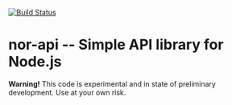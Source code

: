 [![Build Status](https://secure.travis-ci.org/Sendanor/nor-api.png?branch=master)](http://travis-ci.org/Sendanor/nor-api)

nor-api -- Simple API library for Node.js
=========================================

**Warning!** This code is experimental and in state of preliminary development. Use at your own risk.
